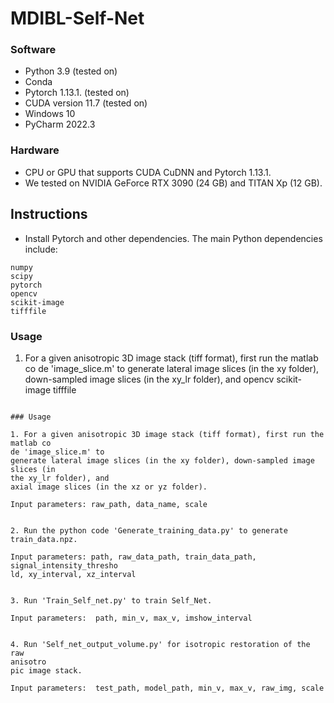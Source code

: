# MDIBL-Self-Net

### Software

- Python 3.9 (tested on)
- Conda
- Pytorch 1.13.1. (tested on)
- CUDA version 11.7 (tested on)
- Windows 10
- PyCharm 2022.3

### Hardware

- CPU or  GPU that supports CUDA CuDNN and  Pytorch 1.13.1.
- We tested on NVIDIA GeForce RTX 3090 (24 GB) and TITAN Xp (12 GB).

## Instructions

- Install Pytorch and other dependencies. The main Python dependencies 
include:

```
numpy
scipy
pytorch
opencv
scikit-image
tifffile
```

### Usage

1. For a given anisotropic 3D image stack (tiff format), first run the 
matlab co
de 'image_slice.m' to
generate lateral image slices (in the xy folder), down-sampled image 
slices (in
the xy_lr folder), and
opencv
scikit-image
tifffile
```

### Usage

1. For a given anisotropic 3D image stack (tiff format), first run the 
matlab co
de 'image_slice.m' to
generate lateral image slices (in the xy folder), down-sampled image 
slices (in
the xy_lr folder), and
axial image slices (in the xz or yz folder).

Input parameters: raw_path, data_name, scale


2. Run the python code 'Generate_training_data.py' to generate 
train_data.npz.

Input parameters: path, raw_data_path, train_data_path, 
signal_intensity_thresho
ld, xy_interval, xz_interval


3. Run 'Train_Self_net.py' to train Self_Net.

Input parameters:  path, min_v, max_v, imshow_interval


4. Run 'Self_net_output_volume.py' for isotropic restoration of the raw 
anisotro
pic image stack.

Input parameters:  test_path, model_path, min_v, max_v, raw_img, scale

